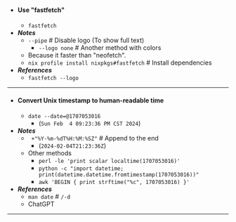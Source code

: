 - #### Use "fastfetch" 
    - `fastfetch`
- ***Notes***
    - `--pipe` # Disable logo (To show full text)
        - `--logo none` # Another method with colors
    - Because it faster than "neofetch".
    - `nix profile install nixpkgs#fastfetch` # Install dependencies
- ***References***
    - `fastfetch --logo`
- ---
- #### Convert Unix timestamp to human-readable time 
    - `date --date=@1707053016`
        - (`Sun Feb  4 09:23:36 PM CST 2024`)
- ***Notes***
    - ` +"%Y-%m-%dT%H:%M:%SZ"` # Append to the end
        - (`2024-02-04T21:23:36Z`)
    - Other methods
        - `perl -le 'print scalar localtime(1707053016)'`
        - `python -c "import datetime; print(datetime.datetime.fromtimestamp(1707053016))"`
        - `awk 'BEGIN { print strftime("%c", 1707053016) }'`
- ***References***
    - `man date` # `/-d`
    - ChatGPT
- ---
